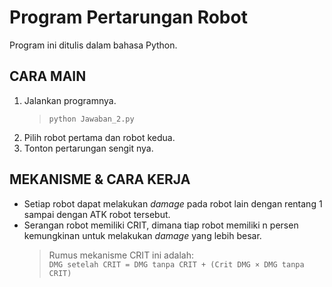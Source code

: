 # Program Pertarungan Robot
Program ini ditulis dalam bahasa Python.

## CARA MAIN
1. Jalankan programnya.
    > `python Jawaban_2.py`
2. Pilih robot pertama dan robot kedua.
3. Tonton pertarungan sengit nya.

## MEKANISME & CARA KERJA
* Setiap robot dapat melakukan *damage* pada robot lain dengan rentang 1 sampai dengan ATK robot tersebut.
* Serangan robot memiliki CRIT, dimana tiap robot memiliki n persen kemungkinan untuk melakukan *damage* yang lebih besar.
    > Rumus mekanisme CRIT ini adalah:  
    `DMG setelah CRIT = DMG tanpa CRIT + (Crit DMG × DMG tanpa CRIT)`